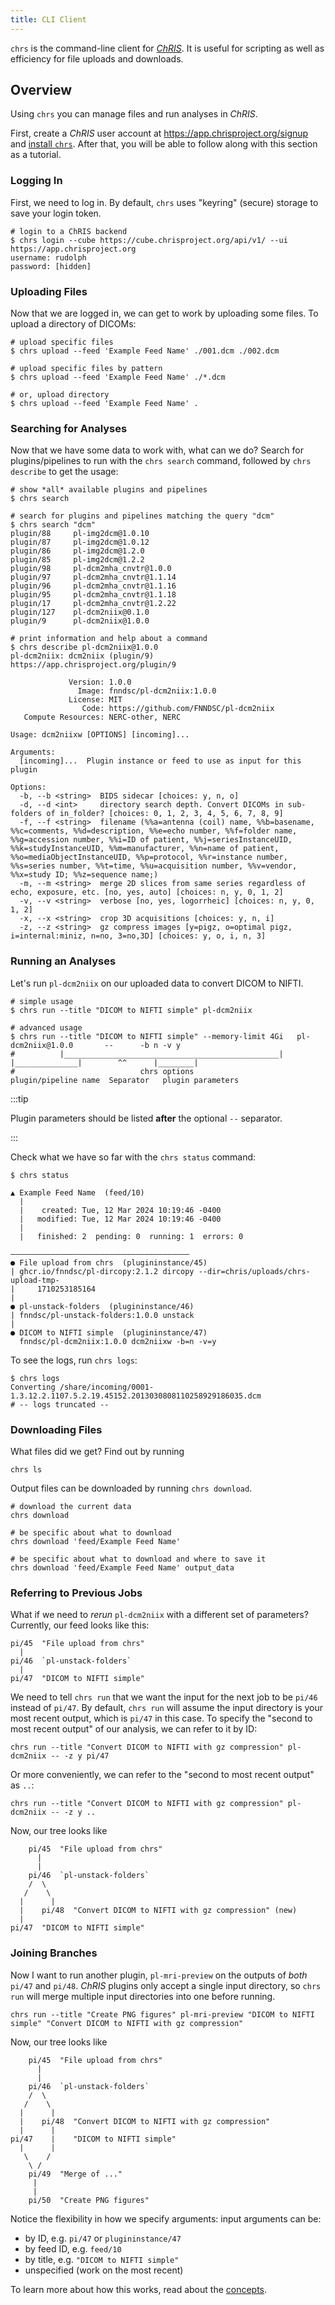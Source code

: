 ```yaml
---
title: CLI Client
---
```


`chrs` is the command-line client for [_ChRIS_](https://chrisproject.org).
It is useful for scripting as well as efficiency for file uploads and downloads.

## Overview

Using `chrs` you can manage files and run analyses in _ChRIS_.

First, create a _ChRIS_ user account at https://app.chrisproject.org/signup and
[install `chrs`](./install.md). After that, you will be able to follow along with this
section as a tutorial.

### Logging In

First, we need to log in. By default, `chrs` uses "keyring" (secure) storage
to save your login token.

```shell
# login to a ChRIS backend
$ chrs login --cube https://cube.chrisproject.org/api/v1/ --ui https://app.chrisproject.org
username: rudolph
password: [hidden]
```

### Uploading Files

Now that we are logged in, we can get to work by uploading some files. To upload a
directory of DICOMs:

```shell
# upload specific files
$ chrs upload --feed 'Example Feed Name' ./001.dcm ./002.dcm

# upload specific files by pattern
$ chrs upload --feed 'Example Feed Name' ./*.dcm

# or, upload directory
$ chrs upload --feed 'Example Feed Name' .
```

### Searching for Analyses

Now that we have some data to work with, what can we do? Search for plugins/pipelines
to run with the `chrs search` command, followed by `chrs describe` to get the usage:

```
# show *all* available plugins and pipelines
$ chrs search

# search for plugins and pipelines matching the query "dcm"
$ chrs search "dcm"
plugin/88     pl-img2dcm@1.0.10
plugin/87     pl-img2dcm@1.0.12
plugin/86     pl-img2dcm@1.2.0
plugin/85     pl-img2dcm@1.2.2
plugin/98     pl-dcm2mha_cnvtr@1.0.0
plugin/97     pl-dcm2mha_cnvtr@1.1.14
plugin/96     pl-dcm2mha_cnvtr@1.1.16
plugin/95     pl-dcm2mha_cnvtr@1.1.18
plugin/17     pl-dcm2mha_cnvtr@1.2.22
plugin/127    pl-dcm2niix@0.1.0
plugin/9      pl-dcm2niix@1.0.0

# print information and help about a command
$ chrs describe pl-dcm2niix@1.0.0
pl-dcm2niix: dcm2niix (plugin/9)
https://app.chrisproject.org/plugin/9

             Version: 1.0.0
               Image: fnndsc/pl-dcm2niix:1.0.0
             License: MIT
                Code: https://github.com/FNNDSC/pl-dcm2niix
   Compute Resources: NERC-other, NERC

Usage: dcm2niixw [OPTIONS] [incoming]...

Arguments:
  [incoming]...  Plugin instance or feed to use as input for this plugin

Options:
  -b, --b <string>  BIDS sidecar [choices: y, n, o]
  -d, --d <int>     directory search depth. Convert DICOMs in sub-folders of in_folder? [choices: 0, 1, 2, 3, 4, 5, 6, 7, 8, 9]
  -f, --f <string>  filename (%%a=antenna (coil) name, %%b=basename, %%c=comments, %%d=description, %%e=echo number, %%f=folder name, %%g=accession number, %%i=ID of patient, %%j=seriesInstanceUID, %%k=studyInstanceUID, %%m=manufacturer, %%n=name of patient, %%o=mediaObjectInstanceUID, %%p=protocol, %%r=instance number, %%s=series number, %%t=time, %%u=acquisition number, %%v=vendor, %%x=study ID; %%z=sequence name;)
  -m, --m <string>  merge 2D slices from same series regardless of echo, exposure, etc. [no, yes, auto] [choices: n, y, 0, 1, 2]
  -v, --v <string>  verbose [no, yes, logorrheic] [choices: n, y, 0, 1, 2]
  -x, --x <string>  crop 3D acquisitions [choices: y, n, i]
  -z, --z <string>  gz compress images [y=pigz, o=optimal pigz, i=internal:miniz, n=no, 3=no,3D] [choices: y, o, i, n, 3]
```

### Running an Analyses

Let's run `pl-dcm2niix` on our uploaded data to convert DICOM to NIFTI.

```shell
# simple usage
$ chrs run --title "DICOM to NIFTI simple" pl-dcm2niix

# advanced usage
$ chrs run --title "DICOM to NIFTI simple" --memory-limit 4Gi   pl-dcm2niix@1.0.0       --      -b n -v y
#          |________________________________________________|   |______________|        ^^      |________|
#                            chrs options                       plugin/pipeline name  Separator   plugin parameters
```

:::tip

Plugin parameters should be listed **after** the optional `--` separator.

:::

Check what we have so far with the `chrs status` command:

```
$ chrs status

▲ Example Feed Name  (feed/10)
  |
  |    created: Tue, 12 Mar 2024 10:19:46 -0400
  |   modified: Tue, 12 Mar 2024 10:19:46 -0400
  |
  |   finished: 2  pending: 0  running: 1  errors: 0

――――――――――――――――――――――――――――――――――――――――
● File upload from chrs  (plugininstance/45)
| ghcr.io/fnndsc/pl-dircopy:2.1.2 dircopy --dir=chris/uploads/chrs-upload-tmp-
|     1710253185164
|
● pl-unstack-folders  (plugininstance/46)
| fnndsc/pl-unstack-folders:1.0.0 unstack
|
● DICOM to NIFTI simple  (plugininstance/47)
  fnndsc/pl-dcm2niix:1.0.0 dcm2niixw -b=n -v=y
```

To see the logs, run `chrs logs`:

```shell
$ chrs logs
Converting /share/incoming/0001-1.3.12.2.1107.5.2.19.45152.2013030808110258929186035.dcm
# -- logs truncated --
```

### Downloading Files

What files did we get? Find out by running

```shell
chrs ls
```

Output files can be downloaded by running `chrs download`.

```shell
# download the current data
chrs download

# be specific about what to download
chrs download 'feed/Example Feed Name'

# be specific about what to download and where to save it
chrs download 'feed/Example Feed Name' output_data
```

### Referring to Previous Jobs

What if we need to _rerun_ `pl-dcm2niix` with a different set of parameters?
Currently, our feed looks like this:

```
pi/45  "File upload from chrs"
  |
pi/46  `pl-unstack-folders`
  |
pi/47  "DICOM to NIFTI simple"
```

We need to tell `chrs run` that we want the input for the next job to be `pi/46` instead of `pi/47`.
By default, `chrs run` will assume the input directory is your most recent output, which is `pi/47`
in this case. To specify the "second to most recent output" of our analysis, we can refer to it
by ID:

```shell
chrs run --title "Convert DICOM to NIFTI with gz compression" pl-dcm2niix -- -z y pi/47
```

Or more conveniently, we can refer to the "second to most recent output" as `..`:

```shell
chrs run --title "Convert DICOM to NIFTI with gz compression" pl-dcm2niix -- -z y ..
```

Now, our tree looks like

```
    pi/45  "File upload from chrs"
      |
      |
    pi/46  `pl-unstack-folders`
    /  \
   /    \
  |      |
  |    pi/48  "Convert DICOM to NIFTI with gz compression" (new)
  |
pi/47  "DICOM to NIFTI simple"
```

### Joining Branches

Now I want to run another plugin, `pl-mri-preview` on the outputs of _both_ `pi/47` and `pi/48`.
_ChRIS_ plugins only accept a single input directory, so `chrs run` will merge multiple input
directories into one before running.

```shell
chrs run --title "Create PNG figures" pl-mri-preview "DICOM to NIFTI simple" "Convert DICOM to NIFTI with gz compression"
```

Now, our tree looks like

```
    pi/45  "File upload from chrs"
      |
      |
    pi/46  `pl-unstack-folders`
    /  \
   /    \
  |      |
  |    pi/48  "Convert DICOM to NIFTI with gz compression"
  |      |
pi/47    |    "DICOM to NIFTI simple"
  |      |
   \    /
    \ /
    pi/49  "Merge of ..."
     |
     |
    pi/50  "Create PNG figures"
```

Notice the flexibility in how we specify arguments: input arguments can be:

- by ID, e.g. `pi/47` or `plugininstance/47`
- by feed ID, e.g. `feed/10`
- by title, e.g. `"DICOM to NIFTI simple"`
- unspecified (work on the most recent)

To learn more about how this works, read about the [concepts](./concepts.md).
